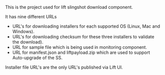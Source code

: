 This is the project used for lift slingshot download component. 

It has nine different URLs 
- URL's for downloading installers for each supported OS (Linux, Mac and Windows).
- URL's for downloading checksum for these three installers to validate the download).
- URL for sample file which is being used in monitoring component.
- URL for manifest.json and liftpayload.zip which are used to support Auto-upgrade of the SS.

Installer file URL's are the only URL's published via Lift UI. 
